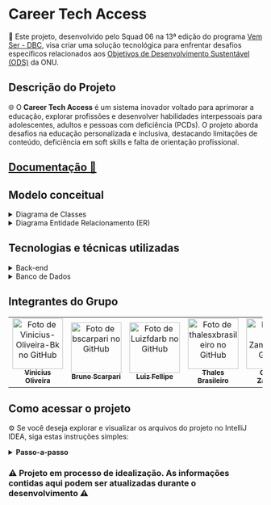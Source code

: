 # Career Tech Access

🚀 Este projeto, desenvolvido pelo Squad 06 na 13ª edição do programa [Vem Ser - DBC](https://www.dbccompany.com.br/vem-ser/), visa criar uma solução tecnológica para enfrentar desafios específicos relacionados aos [Objetivos de Desenvolvimento Sustentável (ODS)](https://brasil.un.org/pt-br/sdgs) da ONU.

## Descrição do Projeto

🌐 O <strong>Career Tech Access</strong> é um sistema inovador voltado para aprimorar a educação, explorar profissões e desenvolver habilidades interpessoais para adolescentes, adultos e pessoas com deficiência (PCDs). O projeto aborda desafios na educação personalizada e inclusiva, destacando limitações de conteúdo, deficiência em soft skills e falta de orientação profissional.

<h2><strong><a href="https://docs.google.com/document/d/1MtV4xytTCXQmWsc4Lt2vo7vxvdVKc3U3UtfwAtSMtZQ/edit" target="_blank" rel="noopener noreferrer">Documentação 📄</strong></h2></a>

## Modelo conceitual

<details>
  <summary>Diagrama de Classes</summary><br />
  
   ![diagrama_de_classes](https://github.com/Vinicius-Oliveira-Bk/vs13-squad6-back-career-tech-access/assets/71534326/14b0dd81-6565-4a8a-8094-8494eb0eae53)

</details>
<details>
  <summary>Diagrama Entidade Relacionamento (ER)</summary><br />
  
   ![Diagrama ER](https://github.com/Vinicius-Oliveira-Bk/vs13-squad6-back-career-tech-access/assets/71534326/4d95ed05-ea8d-41d3-bf1e-c4d83f9ff31e)

</details>

## Tecnologias e técnicas utilizadas

<details>
  <summary>Back-end</summary><br />
   - Paradigma utilizado: POO
   <br>
   - Java
   <br>
   - Spring
   <br>
   - Kafka
   <br>
   - Mockito
</details>

<details>
  <summary>Banco de Dados</summary><br />
   - Oracle
</details>

## Integrantes do Grupo

<table>
    <tr>
      <td align="center">
        <a href="https://github.com/Vinicius-Oliveira-Bk">
          <img src="https://avatars.githubusercontent.com/u/37668297?v=4" width="100px;" alt="Foto de Vinicius-Oliveira-Bk no GitHub"/><br>
          <sub>
            <b>Vinicius Oliveira</b>
          </sub>
        </a>
      </td>
       <td align="center">
        <a href="https://github.com/bscarpari">
          <img src="https://avatars.githubusercontent.com/u/53575457?v=4" width="100px;" alt="Foto de bscarpari no GitHub"/><br>
          <sub>
            <b>Bruno Scarpari</b>
          </sub>
        </a>
      </td>
      <td align="center">
        <a href="https://github.com/Luizfdarb">
          <img src="https://avatars.githubusercontent.com/u/78767627?v=4" width="100px;" alt="Foto de Luizfdarb no GitHub"/><br>
          <sub>
            <b>Luiz Fellipe</b>
          </sub>
        </a>
      </td>
      <td align="center">
        <a href="https://github.com/thalesxbrasileiro">
          <img src="https://avatars.githubusercontent.com/u/71534326?v=4" width="100px;" alt="Foto de thalesxbrasileiro no GitHub"/><br>
          <sub>
            <b>Thales Brasileiro</b>
          </sub>
        </a>
      </td>
      <td align="center">
        <a href="https://github.com/Ga-Zampieri">
          <img src="https://avatars.githubusercontent.com/u/89022225?v=4" width="100px;" alt="Foto de Ga-Zampieri no GitHub"/><br>
          <sub>
            <b>Gabriel Zampieri</b>
          </sub>
        </a>
      </td>
      <td align="center">
        <a href="https://github.com/lucarauj">
          <img src="https://avatars.githubusercontent.com/u/99111027?v=4" width="100px;" alt="Foto de lucarauj no GitHub"/><br>
          <sub>
            <b>Lucas Araujo</b>
          </sub>
        </a>
      </td>
      <td align="center">
        <a href="https://github.com/lucarauj](https://github.com/diuliano-vargas-silveira">
          <img src="https://avatars.githubusercontent.com/u/57240410?v=4" width="100px;" alt="Foto de Diuliano no GitHub"/><br>
          <sub>
            <b>Diuliano</b>
          </sub>
        </a>
       </td>
    </tr>
  </table>

## Como acessar o projeto

⚙️ Se você deseja explorar e visualizar os arquivos do projeto no IntelliJ IDEA, siga estas instruções simples:

<details>
  <summary><strong>Passo-a-passo</strong></summary><br />

1. <strong>Clone este repositório em sua máquina local:</strong>

```
git clone https://github.com/Vinicius-Oliveira-Bk/vs13-squad6-CareerTechAccess
```

<br>

2. <strong>Instale o IntelliJ IDEA:</strong>
   Certifique-se de ter o IntelliJ IDEA instalado em seu computador. Você pode baixá-lo no [site oficial do IntelliJ IDEA](https://www.jetbrains.com/idea/download/).
   <br>

3. <strong>Abra o IntelliJ IDEA:</strong>
   Execute o IntelliJ IDEA após a instalação.
   <br>

4. <strong>Abra o Projeto:</strong>

   - Na tela inicial, clique em "Open" (Abrir) ou "File" (Arquivo) > "Open" (Abrir).
   - Navegue até o diretório do projeto e selecione a pasta principal do projeto.
     <br>

5. <strong>Execute o Projeto:</strong>
   - Clique com o botão direito no arquivo principal e selecionando "Run" (Executar) ou utilizando as opções de execução disponíveis.
   </details>

### :warning: Projeto em processo de idealização. As informações contidas aqui podem ser atualizadas durante o desenvolvimento :warning: </strong>
